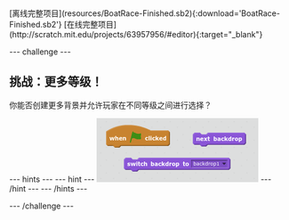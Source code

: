 <div class="p-hero-buttons">
  [离线完整项目](resources/BoatRace-Finished.sb2){:download='BoatRace-Finished.sb2'}
  [在线完整项目](http://scratch.mit.edu/projects/63957956/#editor){:target="_blank"}
</div>

--- challenge ---

## 挑战：更多等级！
你能否创建更多背景并允许玩家在不同等级之间进行选择？

--- hints ---
--- hint ---
![screenshot](images/boat-levels-blocks.png)
--- /hint ---
--- /hints ---

--- /challenge ---




